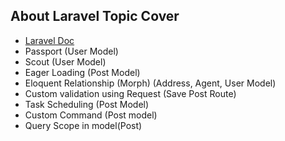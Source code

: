 ## About Laravel Topic Cover

- [Laravel Doc](https://laravel.com/docs/5.8)
- Passport (User Model)
- Scout (User Model)
- Eager Loading (Post Model)
- Eloquent Relationship (Morph) (Address, Agent, User Model)
- Custom validation using Request (Save Post Route)
- Task Scheduling (Post Model)
- Custom Command (Post model)
- Query Scope in model(Post)
